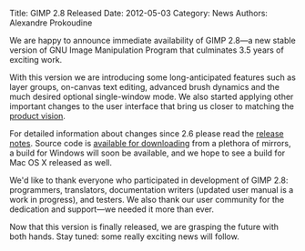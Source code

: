 Title: GIMP 2.8 Released
Date: 2012-05-03
Category: News
Authors: Alexandre Prokoudine

We are happy to announce immediate availability of GIMP 2.8—a new stable version of GNU Image Manipulation Program that culminates 3.5 years of exciting work.

With this version we are introducing some long-anticipated features such as layer groups, on-canvas text editing, advanced brush dynamics and the much desired optional single-window mode. We also started applying other important changes to the user interface that bring us closer to matching the [product vision](http://gui.gimp.org/index.php/GIMP_UI_Redesign#product_vision).

For detailed information about changes since 2.6 please read the [release notes](http://www.gimp.org/release-notes/gimp-2.8.html). Source code is [available for downloading](http://www.gimp.org/downloads/) from a plethora of mirrors, a build for Windows will soon be available, and we hope to see a build for Mac OS X released as well.

We'd like to thank everyone who participated in development of GIMP 2.8: programmers, translators, documentation writers (updated user manual is a work in progress), and testers. We also thank our user community for the dedication and support—we needed it more than ever.

Now that this version is finally released, we are grasping the future with both hands. Stay tuned: some really exciting news will follow.